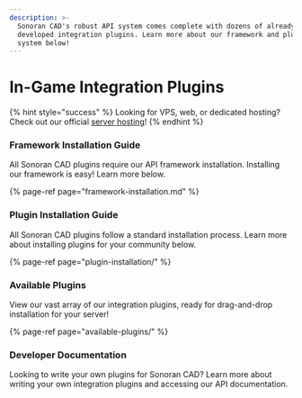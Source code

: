```yaml
---
description: >-
  Sonoran CAD's robust API system comes complete with dozens of already
  developed integration plugins. Learn more about our framework and plugin
  system below!
---
```


# In-Game Integration Plugins

{% hint style="success" %}
Looking for VPS, web, or dedicated hosting? Check out our official [server hosting](../../sonoran-servers/server-hosting.md)!
{% endhint %}

### Framework Installation Guide

All Sonoran CAD plugins require our API framework installation. Installing our framework is easy! Learn more below.

{% page-ref page="framework-installation.md" %}

### Plugin Installation Guide

All Sonoran CAD plugins follow a standard installation process. Learn more about installing plugins for your community below.

{% page-ref page="plugin-installation/" %}

### Available Plugins

View our vast array of our integration plugins, ready for drag-and-drop installation for your server!

{% page-ref page="available-plugins/" %}



### Developer Documentation

Looking to write your own plugins for Sonoran CAD? Learn more about writing your own integration plugins and accessing our API documentation.



